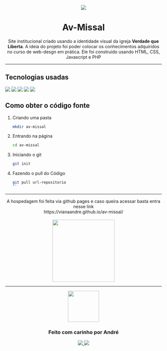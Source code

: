<p align="center">
<a href="https://vianaandre.github.io/av-missal/">
<img src="https://scontent-gru2-1.cdninstagram.com/v/t51.2885-15/s150x150/104416112_1025056157934376_9035865386474368573_n.jpg?tp=1&_nc_ht=scontent-gru2-1.cdninstagram.com&_nc_ohc=nIAnbDlMLw4AX8G5_Cp&edm=AGW0Xe4BAAAA&ccb=7-4&oh=2ad71d1be4e456f91f9551cb5781a4f4&oe=60C7891C&_nc_sid=acd11b" />
</a>
<h1 align="center"> Av-Missal </h1>

<p align="center"> 
  Site institucional criado usando a identidade visual da igreja <strong>Verdade que Liberta</strong>. A ideia do projeto foi poder colocar os conhecimentos adquiridos no curso de web-desgn em prática. Ele foi construído usando HTML, CSS, Javascript e PHP
</p> 

<hr />

## Tecnologias usadas
<img src="https://img.shields.io/badge/HTML5-E34F26?style=for-the-badge&logo=html5&logoColor=white" />
<img src="https://img.shields.io/badge/CSS3-1572B6?style=for-the-badge&logo=css3&logoColor=white" />
<img src="https://img.shields.io/badge/JavaScript-F7DF1E?style=for-the-badge&logo=javascript&logoColor=black" />
<img src="https://img.shields.io/badge/PHP-777BB4?style=for-the-badge&logo=php&logoColor=white" />
<img src="https://img.shields.io/badge/Visual_Studio_Code-0078D4?style=for-the-badge&logo=visual%20studio%20code&logoColor=white" />

## Como obter o código fonte

1. Criando uma pasta

   ```sh
   mkdir av-missal
   ```

2. Entrando na página

   ```sh
   cd av-missal
   ```
   
3. Iniciando o git

   ```sh
   git init
   ```

4. Fazendo o pull do Código

   ```sh
   git pull url-repositorio
   ``

<hr/>

<p align="center">
   A hospedagem foi feita via github pages e caso queira acessar basta entra nesse link <br />
   https://vianaandre.github.io/av-missal/ <br /> <br />
   <img src="https://www.nicepng.com/png/detail/178-1787529_deploy-to-github-pages-github-pages-logo-png.png" width=200 />
<p align="center">
   
<hr />

<p align="center" >
<img src="https://media.tenor.com/images/04874f6ec9cdae3f47b6abfff09cb60c/tenor.gif" width="100"/>
</p>
<h3 align="center">Feito com carinho por André</h3>
<p align="center">
<a href="https://www.instagram.com/andre_gust_viana/">
<img src="https://img.shields.io/badge/Instagram-E4405F?style=for-the-badge&logo=instagram&logoColor=white" />
</a>
<a href="https://www.facebook.com/andre.dapper.121">
<img src="https://img.shields.io/badge/Facebook-1877F2?style=for-the-badge&logo=facebook&logoColor=white" />
</a>
 </p>
